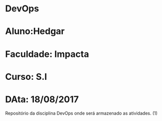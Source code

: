# DevOps
# Aluno:Hedgar
# Faculdade: Impacta
# Curso: S.I
# DAta: 18/08/2017
Repositório da disciplina DevOps onde será armazenado as atividades. (1)
